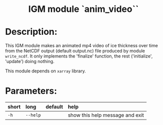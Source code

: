 ### <h1 align="center" id="title">IGM module `anim_video`` </h1>

# Description:

This IGM module makes an animated mp4 video of ice thickness over time from 
the NetCDF output (default output.nc) file produced by module `write_ncdf`. It only implements the 'finalize' function, the rest ('initialize', 'update') doing nothing.

This module depends on `xarray` library.
 
# Parameters: 


|short|long|default|help|
| :--- | :--- | :--- | :--- |
|`-h`|`--help`||show this help message and exit|
